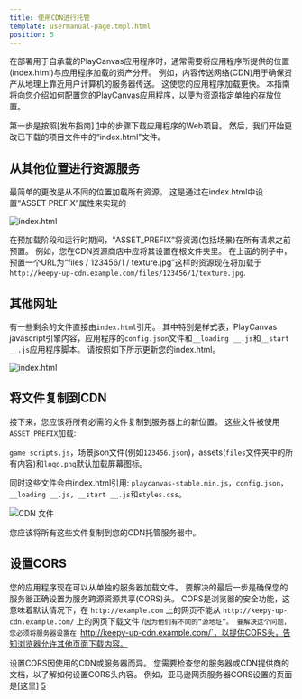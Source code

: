 ```yaml
---
title: 使用CDN进行托管
template: usermanual-page.tmpl.html
position: 5
---
```


在部署用于自承载的PlayCanvas应用程序时，通常需要将应用程序所提供的位置(index.html)与应用程序加载的资产分开。 例如，内容传送网络(CDN)用于确保资产从地理上靠近用户计算机的服务器传送。 这使您的应用程序加载更快。 本指南将向您介绍如何配置您的PlayCanvas应用程序，以便为资源指定单独的存放位置。

第一步是按照[发布指南] [1]中的步骤下载应用程序的Web项目。 然后，我们开始更改已下载的项目文件中的“index.html”文件。

## 从其他位置进行资源服务

最简单的更改是从不同的位置加载所有资源。 这是通过在index.html中设置“ASSET PREFIX”属性来实现的

![index.html][2]

在预加载阶段和运行时期间，“ASSET_PREFIX”将资源(包括场景)在所有请求之前预置。 例如，您在CDN资源商店中应将其设置在根文件夹里。 在上面的例子中，预置一个URL为“files / 123456/1 / texture.jpg”这样的资源现在将加载于`http://keepy-up-cdn.example.com/files/123456/1/texture.jpg`.

## 其他网址

有一些剩余的文件直接由`index.html`引用。 其中特别是样式表，PlayCanvas javascript引擎内容，应用程序的`config.json`文件和`__loading __.js`和`__start __.js`应用程序脚本。 请按照如下所示更新您的index.html。

![index.html][3]

## 将文件复制到CDN

接下来，您应该将所有必需的文件复制到服务器上的新位置。 这些文件被使用`ASSET PREFIX`加载:

`game scripts.js`，场景json文件(例如`123456.json`)，assets(`files`文件夹中的所有内容)和`logo.png`默认加载屏幕图标。

同时这些文件会由index.html引用: `playcanvas-stable.min.js`，`config.json`，`__loading __.js`，`__start __.js`和`styles.css`。

![CDN 文件][4]

您应该将所有这些文件复制到您的CDN托管服务器中。

## 设置CORS

您的应用程序现在可以从单独的服务器加载文件。 要解决的最后一步是确保您的服务器正确设置为服务跨源资源共享(CORS)头。 CORS是浏览器的安全功能，这意味着默认情况下，在 `http://example.com` 上的网页不能从 `http://keepy-up-cdn.example.com/` 上的网页下载文件 /`因为他们有不同的“源地址”。 要解决这个问题，您必须将服务器设置在 `http://keepy-up-cdn.example.com/`，以提供CORS头，告知浏览器允许其他页面下载内容。

设置CORS因使用的CDN或服务器而异。 您需要检查您的服务器或CDN提供商的文档，以了解如何设置CORS头内容。 例如，亚马逊网页服务器CORS设置的页面是[这里] [5]

[1]: /user-manual/publishing/web/self-hosting
[2]: /images/user-manual/publishing/web/cdn-index.jpg
[3]: /images/user-manual/publishing/web/cdn-more.jpg
[4]: /images/user-manual/publishing/web/cdn-files.jpg
[5]: http://docs.aws.amazon.com/AmazonS3/latest/dev/cors.html

